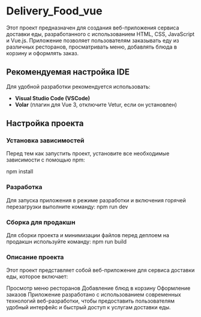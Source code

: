 # Delivery_Food_vue

Этот проект предназначен для создания веб-приложения сервиса доставки еды, разработанного с использованием HTML, CSS, JavaScript и Vue.js. Приложение позволяет пользователям заказывать еду из различных ресторанов, просматривать меню, добавлять блюда в корзину и оформлять заказ.

## Рекомендуемая настройка IDE

Для удобной разработки рекомендуется использовать:
- **Visual Studio Code (VSCode)**
- **Volar** (плагин для Vue 3, отключите Vetur, если он установлен)

## Настройка проекта

### Установка зависимостей

Перед тем как запустить проект, установите все необходимые зависимости с помощью npm:


npm install

### Разработка
Для запуска приложения в режиме разработки и включения горячей перезагрузки выполните команду:
npm run dev

### Сборка для продакшн
Для сборки проекта и минимизации файлов перед деплоем на продакшн используйте команду:
npm run build

### Описание проекта

Этот проект представляет собой веб-приложение для сервиса доставки еды, которое включает:

Просмотр меню ресторанов
Добавление блюд в корзину
Оформление заказов
Приложение разработано с использованием современных технологий веб-разработки, чтобы предоставить пользователям удобный интерфейс и быстрый доступ к услугам доставки еды.

```bash